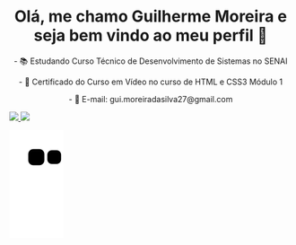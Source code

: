 
<h1 align="center">Olá, me chamo Guilherme Moreira e seja bem vindo ao meu perfil 👋</h1>
 <p align="center"> - 📚 Estudando Curso Técnico de Desenvolvimento de Sistemas no SENAI</p>
 <p align="center"> - 📜 Certificado do Curso em Vídeo no curso de HTML e CSS3 Módulo 1</p>
 <p align="center"> - 📧 E-mail: gui.moreiradasilva27@gmail.com</p>
 
  <div>
  <a href="https://github.com/remix-pc">
  <img height="180em" src="https://github-readme-stats.vercel.app/api?username=remix-pc&show_icons=true&theme=dark&include_all_commits=true&count_private=true"/>
  <img height="180em" src="https://github-readme-stats.vercel.app/api/top-langs/?username=remix-pc&layout=compact&langs_count=7&theme=dark"/>
</div>

![Snake animation](https://github.com/remix-pc/remix-pc/blob/output/github-contribution-grid-snake.svg)

